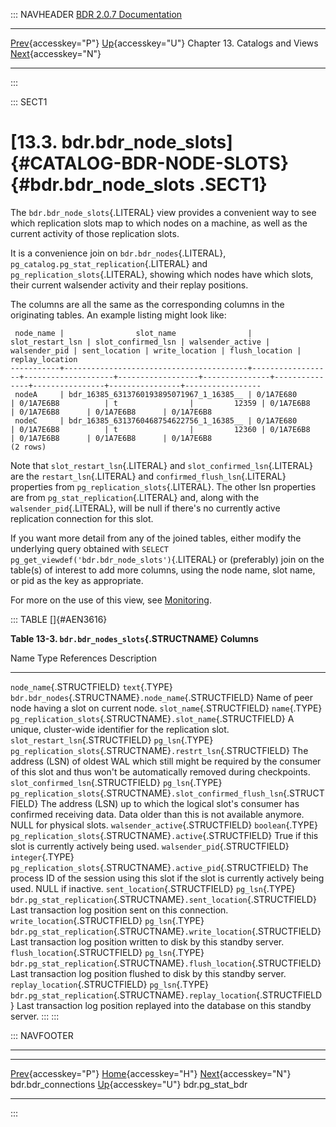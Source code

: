 ::: NAVHEADER
  [BDR 2.0.7 Documentation](index.md)
  --------------------------------------------------------------------------- ------------------------------------------ -------------------------------- -------------------------------------------------------------------
  [Prev](catalog-bdr-connections.md "bdr.bdr_connections"){accesskey="P"}   [Up](catalogs-views.md){accesskey="U"}    Chapter 13. Catalogs and Views    [Next](catalog-pg-stat-bdr.md "bdr.pg_stat_bdr"){accesskey="N"}

------------------------------------------------------------------------
:::

::: SECT1
# [13.3. bdr.bdr_node_slots]{#CATALOG-BDR-NODE-SLOTS} {#bdr.bdr_node_slots .SECT1}

The `bdr.bdr_node_slots`{.LITERAL} view provides a convenient way to see
which replication slots map to which nodes on a machine, as well as the
current activity of those replication slots.

It is a convenience join on `bdr.bdr_nodes`{.LITERAL},
`pg_catalog.pg_stat_replication`{.LITERAL} and
`pg_replication_slots`{.LITERAL}, showing which nodes have which slots,
their current walsender activity and their replay positions.

The columns are all the same as the corresponding columns in the
originating tables. An example listing might look like:

``` PROGRAMLISTING
 node_name |                slot_name                | slot_restart_lsn | slot_confirmed_lsn | walsender_active | walsender_pid | sent_location | write_location | flush_location | replay_location
-----------+-----------------------------------------+------------------+--------------------+------------------+---------------+---------------+----------------+----------------+-----------------
 nodeA     | bdr_16385_6313760193895071967_1_16385__ | 0/1A7E680        | 0/1A7E6B8          | t                |         12359 | 0/1A7E6B8     | 0/1A7E6B8      | 0/1A7E6B8      | 0/1A7E6B8
 nodeC     | bdr_16385_6313760468754622756_1_16385__ | 0/1A7E680        | 0/1A7E6B8          | t                |         12360 | 0/1A7E6B8     | 0/1A7E6B8      | 0/1A7E6B8      | 0/1A7E6B8
(2 rows)

```

Note that `slot_restart_lsn`{.LITERAL} and
`slot_confirmed_lsn`{.LITERAL} are the `restart_lsn`{.LITERAL} and
`confirmed_flush_lsn`{.LITERAL} properties from
`pg_replication_slots`{.LITERAL}. The other lsn properties are from
`pg_stat_replication`{.LITERAL} and, along with the
`walsender_pid`{.LITERAL}, will be null if there\'s no currently active
replication connection for this slot.

If you want more detail from any of the joined tables, either modify the
underlying query obtained with
`SELECT pg_get_viewdef('bdr.bdr_node_slots')`{.LITERAL} or (preferably)
join on the table(s) of interest to add more columns, using the node
name, slot name, or pid as the key as appropriate.

For more on the use of this view, see [Monitoring](monitoring.md).

::: TABLE
[]{#AEN3616}

**Table 13-3. `bdr.bdr_nodes_slots`{.STRUCTNAME} Columns**

  Name                                 Type               References                                                                     Description
  ------------------------------------ ------------------ ------------------------------------------------------------------------------ ------------------------------------------------------------------------------------------------------------------------------------------------------------------
  `node_name`{.STRUCTFIELD}            `text`{.TYPE}      `bdr.bdr_nodes`{.STRUCTNAME}`.node_name`{.STRUCTFIELD}                         Name of peer node having a slot on current node.
  `slot_name`{.STRUCTFIELD}            `name`{.TYPE}      `pg_replication_slots`{.STRUCTNAME}`.slot_name`{.STRUCTFIELD}                  A unique, cluster-wide identifier for the replication slot.
  `slot_restart_lsn`{.STRUCTFIELD}     `pg_lsn`{.TYPE}    `pg_replication_slots`{.STRUCTNAME}`.restrt_lsn`{.STRUCTFIELD}                 The address (LSN) of oldest WAL which still might be required by the consumer of this slot and thus won\'t be automatically removed during checkpoints.
  `slot_confirmed_lsn`{.STRUCTFIELD}   `pg_lsn`{.TYPE}    `pg_replication_slots`{.STRUCTNAME}`.slot_confirmed_flush_lsn`{.STRUCTFIELD}   The address (LSN) up to which the logical slot\'s consumer has confirmed receiving data. Data older than this is not available anymore. NULL for physical slots.
  `walsender_active`{.STRUCTFIELD}     `boolean`{.TYPE}   `pg_replication_slots`{.STRUCTNAME}`.active`{.STRUCTFIELD}                     True if this slot is currently actively being used.
  `walsender_pid`{.STRUCTFIELD}        `integer`{.TYPE}   `pg_replication_slots`{.STRUCTNAME}`.active_pid`{.STRUCTFIELD}                 The process ID of the session using this slot if the slot is currently actively being used. NULL if inactive.
  `sent_location`{.STRUCTFIELD}        `pg_lsn`{.TYPE}    `bdr.pg_stat_replication`{.STRUCTNAME}`.sent_location`{.STRUCTFIELD}           Last transaction log position sent on this connection.
  `write_location`{.STRUCTFIELD}       `pg_lsn`{.TYPE}    `bdr.pg_stat_replication`{.STRUCTNAME}`.write_location`{.STRUCTFIELD}          Last transaction log position written to disk by this standby server.
  `flush_location`{.STRUCTFIELD}       `pg_lsn`{.TYPE}    `bdr.pg_stat_replication`{.STRUCTNAME}`.flush_location`{.STRUCTFIELD}          Last transaction log position flushed to disk by this standby server.
  `replay_location`{.STRUCTFIELD}      `pg_lsn`{.TYPE}    `bdr.pg_stat_replication`{.STRUCTNAME}`.replay_location`{.STRUCTFIELD}         Last transaction log position replayed into the database on this standby server.
:::
:::

::: NAVFOOTER

------------------------------------------------------------------------

  ----------------------------------------------------- ------------------------------------------ -------------------------------------------------
  [Prev](catalog-bdr-connections.md){accesskey="P"}       [Home](index.md){accesskey="H"}        [Next](catalog-pg-stat-bdr.md){accesskey="N"}
  bdr.bdr_connections                                    [Up](catalogs-views.md){accesskey="U"}                                    bdr.pg_stat_bdr
  ----------------------------------------------------- ------------------------------------------ -------------------------------------------------
:::

